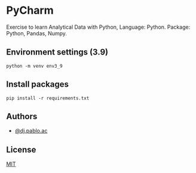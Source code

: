 # PyCharm

Exercise to learn Analytical Data with Python, Language: Python. Package: Python, Pandas, Numpy.

## Environment settings (3.9)

```
python -m venv env3_9
```

## Install packages

```
pip install -r requirements.txt
```

## Authors

- [@dj.pablo.ac](https://gitlab.com/dj.pablo.ac)


## License

[MIT](https://choosealicense.com/licenses/mit/)
